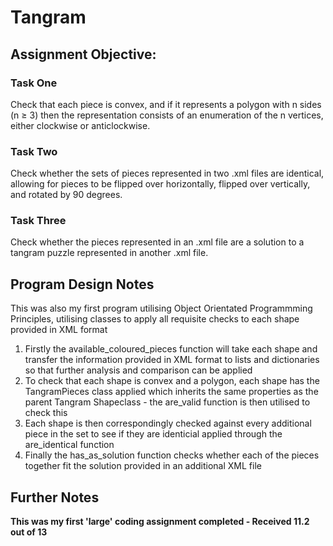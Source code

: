 # Tangram

## Assignment Objective:

### Task One

Check that each piece is convex, and if it represents a polygon with n sides (n ≥ 3) then the representation consists
of an enumeration of the n vertices, either clockwise or anticlockwise. 

### Task Two

Check whether the sets of pieces represented in two .xml files are identical, allowing for pieces to
be flipped over horizontally, flipped over vertically, and rotated by 90 degrees. 

### Task Three

Check whether the pieces represented in an .xml file are a solution to a tangram puzzle represented
in another .xml file. 

## Program Design Notes
This was also my first program utilising Object Orientated Programmming Principles, utilising classes to apply all requisite checks to each shape provided in XML format
1. Firstly the available_coloured_pieces function will take each shape and transfer the information provided in XML format to lists and dictionaries so that further analysis and comparison can be applied
2. To check that each shape is convex and a polygon, each shape has the TangramPieces class applied which inherits the same properties as the parent Tangram Shapeclass - the are_valid function is then utilised to check this
3. Each shape is then correspondingly checked against every additional piece in the set to see if they are identicial applied through the are_identical function
4. Finally the has_as_solution function checks whether each of the pieces together fit the solution provided in an additional XML file

## Further Notes
**This was my first 'large' coding assignment completed - Received 11.2 out of 13**
